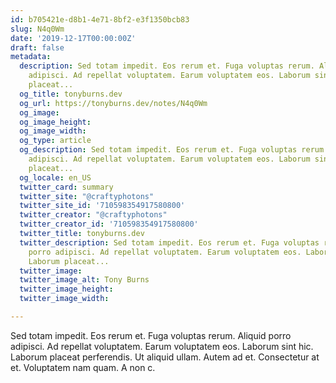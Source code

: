 ```yaml
---
id: b705421e-d8b1-4e71-8bf2-e3f1350bcb83
slug: N4q0Wm
date: '2019-12-17T00:00:00Z'
draft: false
metadata:
  description: Sed totam impedit. Eos rerum et. Fuga voluptas rerum. Aliquid porro
    adipisci. Ad repellat voluptatem. Earum voluptatem eos. Laborum sint hic. Laborum
    placeat...
  og_title: tonyburns.dev
  og_url: https://tonyburns.dev/notes/N4q0Wm
  og_image: 
  og_image_height: 
  og_image_width: 
  og_type: article
  og_description: Sed totam impedit. Eos rerum et. Fuga voluptas rerum. Aliquid porro
    adipisci. Ad repellat voluptatem. Earum voluptatem eos. Laborum sint hic. Laborum
    placeat...
  og_locale: en_US
  twitter_card: summary
  twitter_site: "@craftyphotons"
  twitter_site_id: '710598354917580800'
  twitter_creator: "@craftyphotons"
  twitter_creator_id: '710598354917580800'
  twitter_title: tonyburns.dev
  twitter_description: Sed totam impedit. Eos rerum et. Fuga voluptas rerum. Aliquid
    porro adipisci. Ad repellat voluptatem. Earum voluptatem eos. Laborum sint hic.
    Laborum placeat...
  twitter_image: 
  twitter_image_alt: Tony Burns
  twitter_image_height: 
  twitter_image_width: 

---
```


Sed totam impedit. Eos rerum et. Fuga voluptas rerum. Aliquid porro adipisci. Ad repellat voluptatem. Earum voluptatem eos. Laborum sint hic. Laborum placeat perferendis. Ut aliquid ullam. Autem ad et. Consectetur at et. Voluptatem nam quam. A non c.
